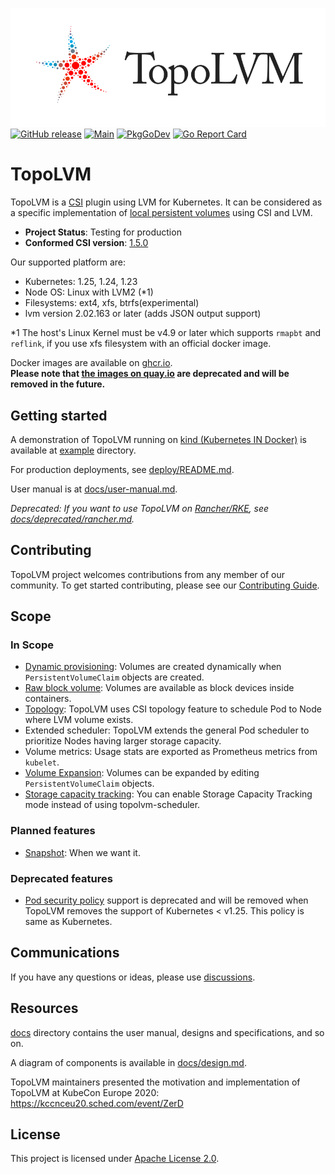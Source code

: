 ![TopoLVM logo](./docs/img/TopoLVM_logo.svg)
[![GitHub release](https://img.shields.io/github/v/release/topolvm/topolvm.svg?maxAge=60)][releases]
[![Main](https://github.com/topolvm/topolvm/workflows/Main/badge.svg)](https://github.com/topolvm/topolvm/actions)
[![PkgGoDev](https://pkg.go.dev/badge/github.com/topolvm/topolvm?tab=overview)](https://pkg.go.dev/github.com/topolvm/topolvm?tab=overview)
[![Go Report Card](https://goreportcard.com/badge/github.com/topolvm/topolvm)](https://goreportcard.com/badge/github.com/topolvm/topolvm)

TopoLVM
=======

TopoLVM is a [CSI][] plugin using LVM for Kubernetes.
It can be considered as a specific implementation of [local persistent volumes](https://kubernetes.io/docs/concepts/storage/volumes/#local) using CSI and LVM.

- **Project Status**: Testing for production
- **Conformed CSI version**: [1.5.0](https://github.com/container-storage-interface/spec/blob/v1.5.0/spec.md)

Our supported platform are:

- Kubernetes: 1.25, 1.24, 1.23
- Node OS: Linux with LVM2 (*1)
- Filesystems: ext4, xfs, btrfs(experimental)
- lvm version 2.02.163 or later (adds JSON output support)

*1 The host's Linux Kernel must be v4.9 or later which supports `rmapbt` and `reflink`, if you use xfs filesystem with an official docker image.

Docker images are available on [ghcr.io](https://github.com/orgs/topolvm/packages).  
**Please note that [the images on quay.io](https://quay.io/organization/topolvm) are deprecated and will be removed in the future.**

Getting started
---------------

A demonstration of TopoLVM running on [kind (Kubernetes IN Docker)][kind] is available at [example](example/) directory.

For production deployments, see [deploy/README.md](./deploy/README.md).

User manual is at [docs/user-manual.md](docs/user-manual.md).

_Deprecated: If you want to use TopoLVM on [Rancher/RKE](https://rancher.com/docs/rke/latest/en/), see [docs/deprecated/rancher.md](docs/deprecated/rancher.md)._

Contributing
------------

TopoLVM project welcomes contributions from any member of our community. To get
started contributing, please see our [Contributing Guide](CONTRIBUTING.md).

Scope
-----

### In Scope

- [Dynamic provisioning](https://kubernetes-csi.github.io/docs/external-provisioner.html): Volumes are created dynamically when `PersistentVolumeClaim` objects are created.
- [Raw block volume](https://kubernetes-csi.github.io/docs/raw-block.html): Volumes are available as block devices inside containers.
- [Topology](https://kubernetes-csi.github.io/docs/topology.html): TopoLVM uses CSI topology feature to schedule Pod to Node where LVM volume exists.
- Extended scheduler: TopoLVM extends the general Pod scheduler to prioritize Nodes having larger storage capacity.
- Volume metrics: Usage stats are exported as Prometheus metrics from `kubelet`.
- [Volume Expansion](https://kubernetes-csi.github.io/docs/volume-expansion.html): Volumes can be expanded by editing `PersistentVolumeClaim` objects.
- [Storage capacity tracking](https://github.com/topolvm/topolvm/tree/main/deploy#storage-capacity-tracking): You can enable Storage Capacity Tracking mode instead of using topolvm-scheduler.

### Planned features

- [Snapshot](https://kubernetes-csi.github.io/docs/snapshot-restore-feature.html): When we want it.

### Deprecated features

- [Pod security policy](https://kubernetes.io/docs/concepts/policy/pod-security-policy/) support is deprecated and will be removed when TopoLVM removes the support of Kubernetes < v1.25. This policy is same as Kubernetes.

Communications
--------------

If you have any questions or ideas, please use [discussions](https://github.com/topolvm/topolvm/discussions).

Resources
---------

[docs](docs/) directory contains the user manual, designs and specifications, and so on.

A diagram of components is available in [docs/design.md](docs/design.md#diagram).

TopoLVM maintainers presented the motivation and implementation of TopoLVM at KubeCon Europe 2020: https://kccnceu20.sched.com/event/ZerD

License
-------

This project is licensed under [Apache License 2.0](LICENSE).

[releases]: https://github.com/topolvm/topolvm/releases
[CSI]: https://github.com/container-storage-interface/spec
[kind]: https://github.com/kubernetes-sigs/kind
